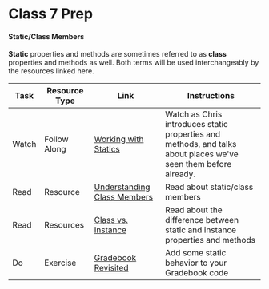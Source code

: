 # Class 7 Prep

#### Static/Class Members

**Static** properties and methods are sometimes referred to as **class** properties and methods as well. Both terms will be used interchangeably by the resources linked here.

Task | Resource Type | Link  | Instructions
--------------|------|------|-------------
Watch | Follow Along | [Working with Statics][static-intro] | Watch as Chris introduces static properties and methods, and talks about places we've seen them before already.
Read | Resource | [Understanding Class Members](https://docs.oracle.com/javase/tutorial/java/javaOO/classvars.html) | Read about static/class members
Read | Resources | [Class vs. Instance](http://www.cs.princeton.edu/courses/archive/spr96/cs333/java/tutorial/java/anatomy/static.html) | Read about the difference between static and instance properties and methods
Do | Exercise | [Gradebook Revisited][gradebook-revisited] | Add some static behavior to your Gradebook code

[gradebook-revisited]: ../../materials/exercises/gradebook-revisited
[static-intro]: https://www.youtube.com/watch?v=NFFn1hURT3U
